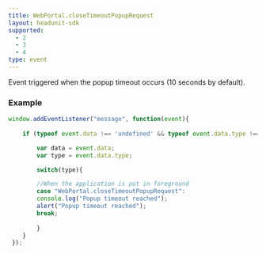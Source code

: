 ```yaml
---
title: WebPortal.closeTimeoutPopupRequest
layout: headunit-sdk
supported:
  - 2
  - 3
  - 4
type: event
---
```


Event triggered when the popup timeout occurs (10 seconds by default).

### Example

```javascript
window.addEventListener("message", function(event){
	
	if (typeof event.data !== 'undefined' && typeof event.data.type !== 'undefined' ){

	    var data = event.data;
	    var type = event.data.type;

	    switch(type){

		//When the application is put in foreground
	    case "WebPortal.closeTimeoutPopupRequest":
		console.log("Popup timeout reached");
		alert("Popup timeout reached");
		break;
	    
	    }
	}
 });
```